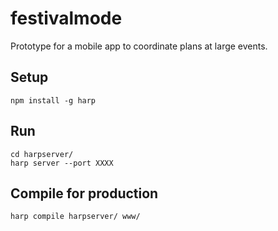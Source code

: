 festivalmode
============

Prototype for a mobile app to coordinate plans at large events.

## Setup
```
npm install -g harp
```

## Run
```
cd harpserver/
harp server --port XXXX
```

## Compile for production
```
harp compile harpserver/ www/
```